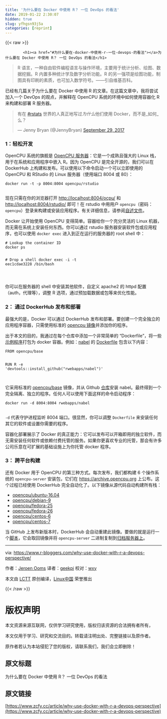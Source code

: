 ```yaml
---
title: '为什么要在 Docker 中使用 R？ 一位 DevOps 的看法' 
date: 2019-01-22 2:30:07
hidden: true
slug: yfhgsn93j5a
categories: [reprint]
---
```


{{< raw >}}

            <h1><a href="#为什么要在-docker-中使用-r-一位-devops-的看法"></a>为什么要在 Docker 中使用 R？ 一位 DevOps 的看法</h1>
<blockquote>
<p>R 语言，一种自由软件编程语言与操作环境，主要用于统计分析、绘图、数据挖掘。R 内置多种统计学及数字分析功能。R 的另一强项是绘图功能，制图具有印刷的素质，也可加入数学符号。——引自维基百科。</p>
</blockquote>
<p>已经有几篇关于为什么要在 Docker 中使用 R 的文章。在这篇文章中，我将尝试加入一个 DevOps 的观点，并解释在 OpenCPU 系统的环境中如何使用容器化 R 来构建和部署 R 服务器。</p>
<blockquote>
<p>有在 <a href="https://twitter.com/hashtag/rstats?src=hash&amp;ref_src=twsrc%5Etfw">#rstats</a> 世界的人真正地写过<em>为什么</em>他们使用 Docker，而不是_如何_么？</p>
<p>— Jenny Bryan (@JennyBryan) <a href="https://twitter.com/JennyBryan/status/913785731998289920?ref_src=twsrc%5Etfw">September 29, 2017</a></p>
</blockquote>
<h3><a href="#1轻松开发"></a>1：轻松开发</h3>
<p>OpenCPU 系统的旗舰是 <a href="https://www.opencpu.org/download.html">OpenCPU 服务器</a>：它是一个成熟且强大的 Linux 栈，用于在系统和应用程序中嵌入 R。因为 OpenCPU 是完全开源的，我们可以在 DockerHub 上构建和发布。可以使用以下命令启动一个可以立即使用的 OpenCPU 和 RStudio 的 Linux 服务器（使用端口 8004 或 80）：</p>
<pre><code class="hljs dockerfile">docker <span class="hljs-keyword">run</span><span class="bash"> -t -p 8004:8004 opencpu/rstudio
</span>
</code></pre><p>现在只需在你的浏览器打开 <a href="http://localhost:8004/ocpu/">http://localhost:8004/ocpu/</a> 和 <a href="http://localhost:8004/rstudio/">http://localhost:8004/rstudio/</a> 即可！在 rstudio 中用用户 <code>opencpu</code>（密码：<code>opencpu</code>）登录来构建或安装应用程序。有关详细信息，请参阅<a href="https://hub.docker.com/r/opencpu/rstudio/">自述文件</a>。</p>
<p>Docker 让开始使用 OpenCPU 变得简单。容器给你一个充分灵活的 Linux 机器，而无需在系统上安装任何东西。你可以通过 rstudio 服务器安装软件包或应用程序，也可以使用 <code>docker exec</code> 进入到正在运行的服务器的 root shell 中：</p>
<pre><code class="hljs awk"><span class="hljs-comment"># Lookup the container ID</span>
docker ps

<span class="hljs-comment"># Drop a shell</span>
docker exec -i -t eec1cdae3228 <span class="hljs-regexp">/bin/</span>bash

</code></pre><p>你可以在服务器的 shell 中安装其他软件，自定义 apache2 的 httpd 配置（auth，代理等），调整 R 选项，通过预加载数据或包等来优化性能。</p>
<h3><a href="#2-通过-dockerhub-发布和部署"></a>2： 通过 DockerHub 发布和部署</h3>
<p>最强大的是，Docker 可以通过 DockerHub 发布和部署。要创建一个完全独立的应用程序容器，只需使用标准的 <a href="https://hub.docker.com/u/opencpu/">opencpu 镜像</a>并添加你的程序。</p>
<p>出于本文的目的，我通过在每个仓库中添加一个非常简单的 “Dockerfile”，将一些<a href="https://www.opencpu.org/apps.html">示例程序</a>打包为 docker 容器。例如：<a href="https://rwebapps.ocpu.io/nabel/www/">nabel</a> 的 <a href="https://github.com/rwebapps/nabel/blob/master/Dockerfile">Dockerfile</a> 包含以下内容：</p>
<pre><code class="hljs dockerfile"><span class="hljs-keyword">FROM</span> opencpu/base

<span class="hljs-keyword">RUN</span><span class="bash"> R -e <span class="hljs-string">'devtools::install_github("rwebapps/nabel")'</span>
</span>
</code></pre><p>它采用标准的 <a href="https://hub.docker.com/r/opencpu/base/">opencpu/base</a> 镜像，并从 Github <a href="https://github.com/rwebapps">仓库</a>安装 nabel。最终得到一个完全隔离、独立的程序。任何人可以使用下面这样的命令启动程序：</p>
<pre><code class="hljs dockerfile">docker <span class="hljs-keyword">run</span><span class="bash"> -d 8004:8004 rwebapps/nabel
</span>
</code></pre><p><code>-d</code> 代表守护进程监听 8004 端口。很显然，你可以调整 <code>Dockerfile</code> 来安装任何其它的软件或设置你需要的程序。</p>
<p>容器化部署展示了 Docker 的真正能力：它可以发布可以开箱即用的独立软件，而无需安装任何软件或依赖付费托管的服务。如果你更喜欢专业的托管，那会有许多公司乐意在可扩展的基础设施上为你托管 docker 程序。</p>
<h3><a href="#3-跨平台构建"></a>3： 跨平台构建</h3>
<p>还有 Docker 用于 OpenCPU 的第三种方式。每次发布，我们都构建 6 个操作系统的 <code>opencpu-server</code> 安装包，它们在 <a href="https://archive.opencpu.org/">https://archive.opencpu.org</a> 上公布。这个过程已经使用 DockerHub 完全自动化了。以下镜像从源代码自动构建所有栈：</p>
<ul>
<li><a href="https://hub.docker.com/r/opencpu/ubuntu-16.04/">opencpu/ubuntu-16.04</a></li>
<li><a href="https://hub.docker.com/r/opencpu/debian-9/">opencpu/debian-9</a></li>
<li><a href="https://hub.docker.com/r/opencpu/fedora-25/">opencpu/fedora-25</a></li>
<li><a href="https://hub.docker.com/r/opencpu/fedora-26/">opencpu/fedora-26</a></li>
<li><a href="https://hub.docker.com/r/opencpu/centos-6/">opencpu/centos-6</a></li>
<li><a href="https://hub.docker.com/r/opencpu/centos-7/">opencpu/centos-7</a></li>
</ul>
<p>当 GitHub 上发布新版本时，DockerHub 会自动重建此镜像。要做的就是运行一个<a href="https://github.com/opencpu/archive/blob/gh-pages/update.sh">脚本</a>，它会取回镜像并将 <code>opencpu-server</code> 二进制复制到<a href="https://archive.opencpu.org/">归档服务器上</a>。</p>
<hr>
<p>via: <a href="https://www.r-bloggers.com/why-use-docker-with-r-a-devops-perspective/">https://www.r-bloggers.com/why-use-docker-with-r-a-devops-perspective/</a></p>
<p>作者：<a href="https://www.r-bloggers.com/author/jeroen-ooms/">Jeroen Ooms</a> 译者：<a href="https://github.com/geekpi">geekpi</a> 校对：<a href="https://github.com/wxy">wxy</a></p>
<p>本文由 <a href="https://github.com/LCTT/TranslateProject">LCTT</a> 原创编译，<a href="https://linux.cn/">Linux中国</a> 荣誉推出</p>

          
{{< /raw >}}

# 版权声明
本文资源来源互联网，仅供学习研究使用，版权归该资源的合法拥有者所有，

本文仅用于学习、研究和交流目的。转载请注明出处、完整链接以及原作者。

原作者若认为本站侵犯了您的版权，请联系我们，我们会立即删除！

## 原文标题
为什么要在 Docker 中使用 R？ 一位 DevOps 的看法

## 原文链接
[https://www.zcfy.cc/article/why-use-docker-with-r-a-devops-perspective](https://www.zcfy.cc/article/why-use-docker-with-r-a-devops-perspective)


